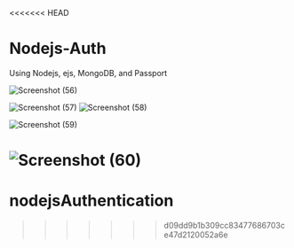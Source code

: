 <<<<<<< HEAD
# Nodejs-Auth
Using Nodejs, ejs, MongoDB, and Passport 


![Screenshot (56)](https://user-images.githubusercontent.com/100932180/188841044-4577ad50-fe2c-466c-9bd8-87645fe4c285.png)

![Screenshot (57)](https://user-images.githubusercontent.com/100932180/188841075-1f33e64b-c334-4d03-9418-3d4e25f0c3c6.png)
![Screenshot (58)](https://user-images.githubusercontent.com/100932180/188841075-1f33e64b-c334-4d03-9418-3d4e25f0c3c6.png)

![Screenshot (59)](https://user-images.githubusercontent.com/100932180/188841095-7ac5a7c8-09e2-4384-ae7e-f56339db6015.png)

![Screenshot (60)](https://user-images.githubusercontent.com/100932180/188841115-2f44bd4f-31cd-4c37-83b6-6a6ca7db3abe.png)
=======
# nodejsAuthentication
>>>>>>> d09dd9b1b309cc83477686703ce47d2120052a6e

